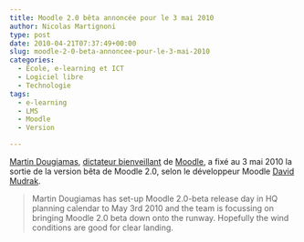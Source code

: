 ```yaml
---
title: Moodle 2.0 bêta annoncée pour le 3 mai 2010
author: Nicolas Martignoni
type: post
date: 2010-04-21T07:37:49+00:00
slug: moodle-2-0-beta-annoncee-pour-le-3-mai-2010
categories:
  - École, e-learning et ICT
  - Logiciel libre
  - Technologie
tags:
  - e-learning
  - LMS
  - Moodle
  - Version

---
```

[Martin Dougiamas][2], [dictateur bienveillant][3] de [Moodle][4], a fixé au 3 mai 2010 la sortie de la version bêta de Moodle 2.0, selon le développeur Moodle [David Mudrak][5].

> Martin Dougiamas has set-up Moodle 2.0-beta release day in HQ planning calendar to May 3rd 2010 and the team is focussing on bringing Moodle 2.0 beta down onto the runway. Hopefully the wind conditions are good for clear landing.

 [2]: https://en.wikipedia.org/wiki/Martin_Dougiamas
 [3]: https://fr.wikipedia.org/wiki/Benevolent_Dictator_for_Life
 [4]: https://moodle.org/
 [5]: http://blog.mudrak.name/2010/04/moodle-development-traffic-152010/

<!--more-->
